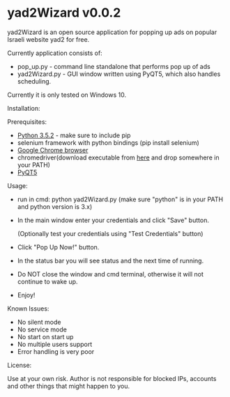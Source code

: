 # yad2Wizard v0.0.2

yad2Wizard is an open source application for popping up ads on popular Israeli website yad2 for free.

Currently application consists of:
 * pop_up.py - command line standalone that performs pop up of ads
 * yad2Wizard.py - GUI window written using PyQT5, which also handles scheduling.

Currently it is only tested on Windows 10.

Installation:

Prerequisites:
 * [Python 3.5.2](https://www.python.org/ftp/python/3.5.2/python-3.5.2.exe) - make sure to include pip
 * selenium framework with python bindings (pip install selenium)
 * [Google Chrome browser](https://www.google.com/chrome/browser/desktop/index.html)
 * chromedriver(download executable from [here](http://chromedriver.storage.googleapis.com/2.24/chromedriver_win32.zip) and drop somewhere in your PATH)
 * [PyQT5](https://sourceforge.net/projects/pyqt/files/latest/download)

Usage:
 * run in cmd: python yad2Wizard.py (make sure "python" is in your PATH and python version is 3.x)
 * In the main window enter your credentials and click "Save" button. 
 
	(Optionally test your credentials using "Test Credentials" button)
 * Click "Pop Up Now!" button. 
 * In the status bar you will see status and the next time of running.
 * Do NOT close the window and cmd terminal, otherwise it will not continue to wake up.
 * Enjoy!
	
Known Issues:

 * No silent mode
 * No service mode
 * No start on start up
 * No multiple users support
 * Error handling is very poor

License:

Use at your own risk. Author is not responsible for blocked IPs, accounts and other things that might happen to you.